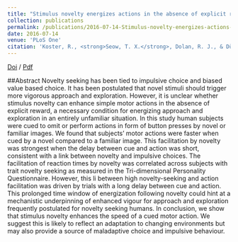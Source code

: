 ```yaml
---
title: "Stimulus novelty energizes actions in the absence of explicit reward"
collection: publications
permalink: /publications/2016-07-14-Stimulus-novelty-energizes-actions-in-the-absence-of-explicit-reward
date: 2016-07-14
venue: 'PLoS One'
citation: 'Koster, R., <strong>Seow, T. X.</strong>, Dolan, R. J., & Düzel, E. (2016). <i>PloS one</i>, <strong>11</strong>(7).'
---
```


[Doi](https://doi.org/10.1371/journal.pone.0159120) / [Pdf](http://seowxft.github.io/files/2016-07-14-Stimulus-novelty-energizes-actions-in-the-absence-of-explicit-reward.pdf)

##Abstract
Novelty seeking has been tied to impulsive choice and biased value based choice. It has been postulated that novel stimuli should trigger more vigorous approach and exploration. However, it is unclear whether stimulus novelty can enhance simple motor actions in the absence of explicit reward, a necessary condition for energizing approach and exploration in an entirely unfamiliar situation. In this study human subjects were cued to omit or perform actions in form of button presses by novel or familiar images. We found that subjects’ motor actions were faster when cued by a novel compared to a familiar image. This facilitation by novelty was strongest when the delay between cue and action was short, consistent with a link between novelty and impulsive choices. The facilitation of reaction times by novelty was correlated across subjects with trait novelty seeking as measured in the Tri-dimensional Personality Questionnaire. However, this li between high novelty-seeking and action facilitation was driven by trials with a long delay between cue and action. This prolonged time window of energization following novelty could hint at a mechanistic underpinning of enhanced vigour for approach and exploration frequently postulated for novelty seeking humans. In conclusion, we show that stimulus novelty enhances the speed of a cued motor action. We suggest this is likely to reflect an adaptation to changing environments but may also provide a source of maladaptive choice and impulsive behaviour.
